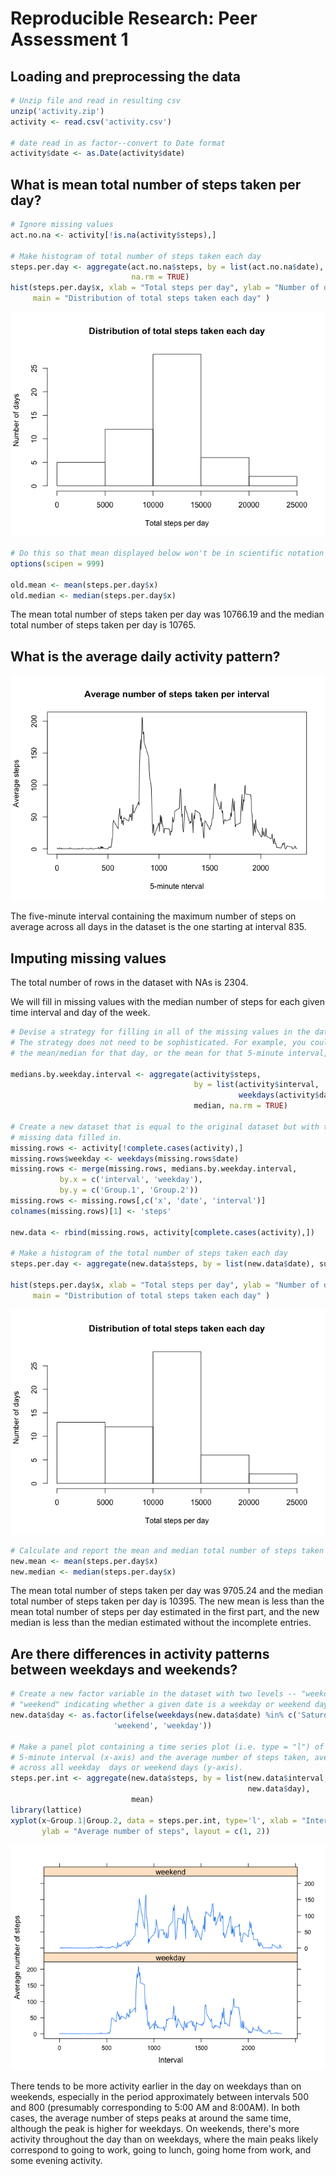 # Reproducible Research: Peer Assessment 1


## Loading and preprocessing the data

```r
# Unzip file and read in resulting csv
unzip('activity.zip')
activity <- read.csv('activity.csv')

# date read in as factor--convert to Date format
activity$date <- as.Date(activity$date)
```


## What is mean total number of steps taken per day?

```r
# Ignore missing values
act.no.na <- activity[!is.na(activity$steps),]

# Make histogram of total number of steps taken each day
steps.per.day <- aggregate(act.no.na$steps, by = list(act.no.na$date), sum, 
                           na.rm = TRUE)
hist(steps.per.day$x, xlab = "Total steps per day", ylab = "Number of days", 
     main = "Distribution of total steps taken each day" )
```

![](PA1_template_files/figure-html/unnamed-chunk-2-1.png)<!-- -->

```r
# Do this so that mean displayed below won't be in scientific notation
options(scipen = 999)

old.mean <- mean(steps.per.day$x)
old.median <- median(steps.per.day$x)
```

The mean total number of steps taken per day was 10766.19 and the median total number of steps taken per day is 10765.

## What is the average daily activity pattern?

![](PA1_template_files/figure-html/unnamed-chunk-3-1.png)<!-- -->

The five-minute interval containing the maximum number of steps on average across all days in the dataset is the one starting at interval 835.

## Imputing missing values

The total number of rows in the dataset with NAs is 2304.

We will fill in missing values with the median number of steps for each given time interval and day of the week.


```r
# Devise a strategy for filling in all of the missing values in the dataset. 
# The strategy does not need to be sophisticated. For example, you could use 
# the mean/median for that day, or the mean for that 5-minute interval, etc.

medians.by.weekday.interval <- aggregate(activity$steps, 
                                         by = list(activity$interval,
                                                   weekdays(activity$date)), 
                                         median, na.rm = TRUE)

# Create a new dataset that is equal to the original dataset but with the 
# missing data filled in.
missing.rows <- activity[!complete.cases(activity),]
missing.rows$weekday <- weekdays(missing.rows$date)
missing.rows <- merge(missing.rows, medians.by.weekday.interval, 
           by.x = c('interval', 'weekday'), 
           by.y = c('Group.1', 'Group.2'))
missing.rows <- missing.rows[,c('x', 'date', 'interval')]
colnames(missing.rows)[1] <- 'steps' 

new.data <- rbind(missing.rows, activity[complete.cases(activity),])

# Make a histogram of the total number of steps taken each day
steps.per.day <- aggregate(new.data$steps, by = list(new.data$date), sum)

hist(steps.per.day$x, xlab = "Total steps per day", ylab = "Number of days", 
     main = "Distribution of total steps taken each day" )
```

![](PA1_template_files/figure-html/unnamed-chunk-4-1.png)<!-- -->

```r
# Calculate and report the mean and median total number of steps taken per day.
new.mean <- mean(steps.per.day$x)
new.median <- median(steps.per.day$x)
```

The mean total number of steps taken per day was 9705.24 and the median total number of steps taken per day is 10395. 
The new mean is less than the mean total number of steps per day estimated in the first part, and the new median is less than the median estimated without the incomplete entries.


## Are there differences in activity patterns between weekdays and weekends?

```r
# Create a new factor variable in the dataset with two levels -- "weekday" and 
# "weekend" indicating whether a given date is a weekday or weekend day.
new.data$day <- as.factor(ifelse(weekdays(new.data$date) %in% c('Saturday', 'Sunday'),
                       'weekend', 'weekday'))

# Make a panel plot containing a time series plot (i.e. type = "l") of the 
# 5-minute interval (x-axis) and the average number of steps taken, averaged 
# across all weekday  days or weekend days (y-axis).
steps.per.int <- aggregate(new.data$steps, by = list(new.data$interval, 
                                                     new.data$day),
                           mean)
library(lattice)
xyplot(x~Group.1|Group.2, data = steps.per.int, type='l', xlab = "Interval",
       ylab = "Average number of steps", layout = c(1, 2))
```

![](PA1_template_files/figure-html/unnamed-chunk-5-1.png)<!-- -->

There tends to be more activity earlier in the day on weekdays than on weekends, especially in the period approximately between intervals 500 and 800 (presumably corresponding to 5:00 AM and 8:00AM). In both cases, the average number of steps peaks at around the same time, although the peak is higher for weekdays. On weekends, there's more activity throughout the day than on weekdays, where the main peaks likely correspond to going to work, going to lunch, going home from work, and some evening activity.
